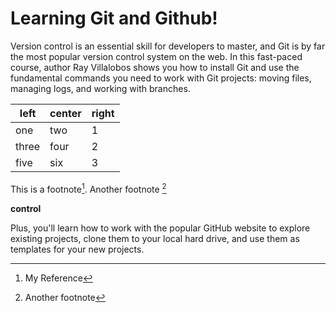 # Learning Git and Github! 

Version control is an essential skill for developers to master, and Git is by far the most popular version control system on the web. In this fast-paced course, author Ray Villalobos shows you how to install Git and use the fundamental commands you need to work with Git projects: moving files, managing logs, and working with branches.

|left|center|right|
|--- |---   |---  |
one |  two   |1
|three|four|2|
|five|six|3|




This is a footnote[^1]. Another footnote [^2]

[^1]: My Reference 
[^2]: Another footnote


**control** 

Plus, you'll learn how to work with the popular GitHub website to explore existing projects, clone them to your local hard drive, and use them as templates for your new projects.

